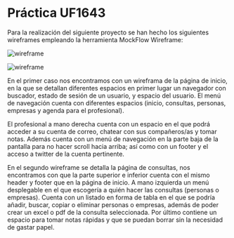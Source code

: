 # Práctica UF1643

Para la realización del siguiente proyecto se han hecho los siguientes wireframes empleando la herramienta MockFlow Wireframe:


![wireframe](https://i.ibb.co/9hSL6zv/INICIO.png)

![wireframe](https://i.ibb.co/5YByDGS/CONSULTAS.png)

En el primer caso nos encontramos con un wireframa de la página de inicio, en la que se detallan diferentes espacios en primer lugar un navegador con buscador, estado de sesión de un usuario, y espacio del usuario. El menú de navegación cuenta con diferentes espacios (inicio, consultas, personas, empresas y agenda para el profesional).

El profesional a mano derecha cuenta con un espacio en el que podrá acceder a su cuenta de correo, chatear con sus compañeros/as y tomar notas. Además cuenta con un menú de navegación en la parte baja de la pantalla para no hacer scroll hacia arriba; así como con un footer y el acceso a twitter de la cuenta pertinente.

En el segundo wireframe se detalla la página de consultas, nos encontramos con que la parte superior e inferior cuenta con el mismo header y footer que en la página de inicio. A mano izquierda un menú desplegable en el que escogería a quién hacer las consultas (personas o empresas). Cuenta con un listado en forma de tabla en el que se podría añadir, buscar, copiar o eliminar personas o empresas, además de poder crear un excel o pdf de la consulta seleccionada. Por último contiene un espacio para tomar notas rápidas y que se puedan borrar sin la necesidad de gastar papel.
